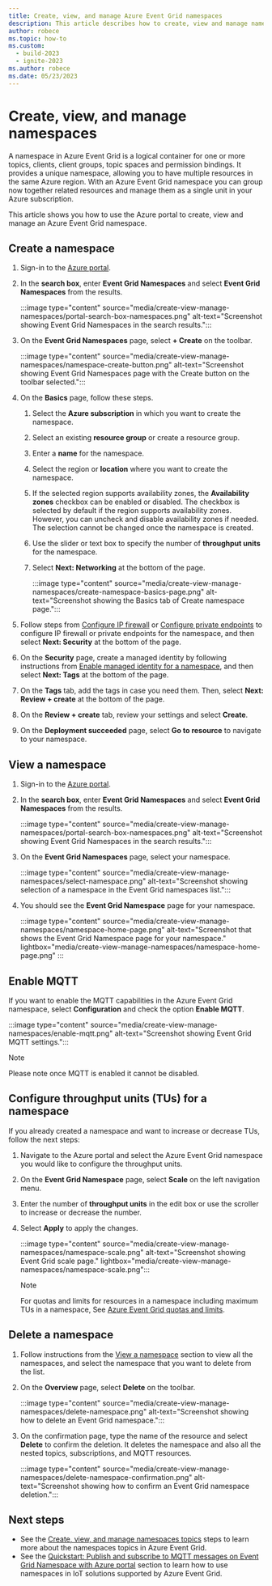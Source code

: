```yaml
---
title: Create, view, and manage Azure Event Grid namespaces
description: This article describes how to create, view and manage namespaces
author: robece
ms.topic: how-to
ms.custom:
  - build-2023
  - ignite-2023
ms.author: robece
ms.date: 05/23/2023
---
```


# Create, view, and manage namespaces

A namespace in Azure Event Grid is a logical container for one or more topics, clients, client groups, topic spaces and permission bindings. It provides a unique namespace, allowing you to have multiple resources in the same Azure region. With an Azure Event Grid namespace you can group now together related resources and manage them as a single unit in your Azure subscription.



This article shows you how to use the Azure portal to create, view and manage an Azure Event Grid namespace.

## Create a namespace

1. Sign-in to the [Azure portal](https://portal.azure.com).
1. In the **search box**, enter **Event Grid Namespaces** and select **Event Grid Namespaces** from the results.

    :::image type="content" source="media/create-view-manage-namespaces/portal-search-box-namespaces.png" alt-text="Screenshot showing Event Grid Namespaces in the search results.":::
1. On the **Event Grid Namespaces** page, select **+ Create** on the toolbar. 

    :::image type="content" source="media/create-view-manage-namespaces/namespace-create-button.png" alt-text="Screenshot showing Event Grid Namespaces page with the Create button on the toolbar selected.":::
1. On the **Basics** page, follow these steps.
    1. Select the **Azure subscription** in which you want to create the namespace.
    1. Select an existing **resource group** or create a resource group.
    1. Enter a **name** for the namespace.
    1. Select the region or **location** where you want to create the namespace. 
    1. If the selected region supports availability zones, the **Availability zones** checkbox can be enabled or disabled. The checkbox is selected by default if the region supports availability zones. However, you can uncheck and disable availability zones if needed. The selection cannot be changed once the namespace is created.
    1. Use the slider or text box to specify the number of **throughput units** for the namespace.
    1. Select **Next: Networking** at the bottom of the page. 
    
        :::image type="content" source="media/create-view-manage-namespaces/create-namespace-basics-page.png" alt-text="Screenshot showing the Basics tab of Create namespace page.":::        
1. Follow steps from [Configure IP firewall](configure-firewall.md) or [Configure private endpoints](configure-private-endpoints-mqtt.md) to configure IP firewall or private endpoints for the namespace, and then select **Next: Security** at the bottom of the page.
1. On the **Security** page, create a managed identity by following instructions from [Enable managed identity for a namespace](event-grid-namespace-managed-identity.md), and then select **Next: Tags** at the bottom of the page. 
1. On the **Tags** tab, add the tags in case you need them. Then, select **Next: Review + create** at the bottom of the page.
6. On the **Review + create** tab, review your settings and select **Create**.
1. On the **Deployment succeeded** page, select **Go to resource** to navigate to your namespace. 

## View a namespace

1. Sign-in to the [Azure portal](https://portal.azure.com).
1. In the **search box**, enter **Event Grid Namespaces** and select **Event Grid Namespaces** from the results.

    :::image type="content" source="media/create-view-manage-namespaces/portal-search-box-namespaces.png" alt-text="Screenshot showing Event Grid Namespaces in the search results.":::
1. On the **Event Grid Namespaces** page, select your namespace. 

    :::image type="content" source="media/create-view-manage-namespaces/select-namespace.png" alt-text="Screenshot showing selection of a namespace in the Event Grid namespaces list.":::
1. You should see the **Event Grid Namespace** page for your namespace. 

    :::image type="content" source="media/create-view-manage-namespaces/namespace-home-page.png" alt-text="Screenshot that shows the Event Grid Namespace page for your namespace." lightbox="media/create-view-manage-namespaces/namespace-home-page.png" :::

## Enable MQTT

If you want to enable the MQTT capabilities in the Azure Event Grid namespace, select **Configuration** and check the option **Enable MQTT**.

:::image type="content" source="media/create-view-manage-namespaces/enable-mqtt.png" alt-text="Screenshot showing Event Grid MQTT settings.":::

> [!NOTE]
> Please note once MQTT is enabled it cannot be disabled.

## Configure throughput units (TUs) for a namespace

If you already created a namespace and want to increase or decrease TUs, follow the next steps:

1. Navigate to the Azure portal and select the Azure Event Grid namespace you would like to configure the throughput units.
2. On the **Event Grid Namespace** page, select **Scale** on the left navigation menu.
3. Enter the number of **throughput units** in the edit box or use the scroller to increase or decrease the number.
4. Select **Apply** to apply the changes.

    :::image type="content" source="media/create-view-manage-namespaces/namespace-scale.png" alt-text="Screenshot showing Event Grid scale page." lightbox="media/create-view-manage-namespaces/namespace-scale.png":::

    > [!NOTE]
    > For quotas and limits for resources in a namespace including maximum TUs in a namespace, See [Azure Event Grid quotas and limits](quotas-limits.md).

## Delete a namespace

1. Follow instructions from the [View a namespace](#view-a-namespace) section to view all the namespaces, and select the namespace that you want to delete from the list.
2. On the **Overview** page, select **Delete** on the toolbar.

    :::image type="content" source="media/create-view-manage-namespaces/delete-namespace.png" alt-text="Screenshot showing how to delete an Event Grid namespace.":::
3. On the confirmation page, type the name of the resource and select **Delete** to confirm the deletion. It deletes the namespace and also all the nested topics, subscriptions, and MQTT resources.

    :::image type="content" source="media/create-view-manage-namespaces/delete-namespace-confirmation.png" alt-text="Screenshot showing how to confirm an Event Grid namespace deletion.":::

## Next steps

- See the [Create, view, and manage namespaces topics](create-view-manage-namespace-topics.md) steps to learn more about the namespaces topics in Azure Event Grid.
- See the [Quickstart: Publish and subscribe to MQTT messages on Event Grid Namespace with Azure portal](mqtt-publish-and-subscribe-portal.md) section to learn how to use namespaces in IoT solutions supported by Azure Event Grid.

